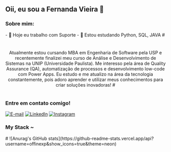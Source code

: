 

## Oii, eu sou a Fernanda Vieira 👋

<h3 align="left">Sobre mim:</h3>
- 🔭 Hoje eu trabalho com Suporte
- 🌱 Estou estudando Python, SQL, JAVA
#

#
<p align="center">Atualmente estou cursando MBA em Engenharia de Software pela USP e recentemente finalizei meu curso de Análise e Desenvolvimento de Sistemas na UNIP (Universidade Paulista).
Me interesso pela área de Quality Assurance (QA), automatização de processos e desenvolvimento low-code com Power Apps.
Eu estudo e me atualizo na área da tecnologia constantemente, pois adoro aprender e utilizar meus conhecimentos para criar soluções inovadoras!
#

#
<h3 align="left">Entre em contato comigo!</h3>

[![E-mail](https://img.shields.io/badge/-Email-000?style=for-the-badge&logo=microsoft-outlook&logoColor=FF00F6&color:FFF)](mailto:fernanda.offinexp@gmail.com)
[![LinkedIn](https://img.shields.io/badge/-LinkedIn-000?style=for-the-badge&logo=linkedin&logoColor=FF00F6&color:FFF)]([https://www.linkedin.com/in/fernandavcruz/])
[![Instagram](https://img.shields.io/badge/-Instagram-000?style=for-the-badge&logo=instagram&logoColor=FF00F6&color:FFF)]([https://www.instagram.com/offinexp/])


<h3 align="left">My Stack ~</h3>
#
![Anurag's GitHub stats](https://github-readme-stats.vercel.app/api?username=offinexp&show_icons=true&theme=neon)


